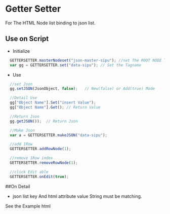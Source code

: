# Getter Setter
  For The HTML Node list binding to json list.

## Use on Script

 - Initialize
```javascript
  GETTERSETTER.masterNodeset("json-master-sipu"); //set The ROOT NODE TAG value
  var gg = GETTERSETTER.set("data-sipu"); // Set the Tagname
```

- Use
```javascript
  //set Json
  gg.setJSON(JsonObject, false);   // New(false) or Add(true) Mode

  //Detail Use
  gg["Object Name"].Set("insert Value");
  gg["Object Name"].Get(); // Return Value

  //Return Json
  gg.getJSON());  // Return Json

  //Make Json
  var a = GETTERSETTER.makeJSON("data-sipu");

  //add 1Row
  GETTERSETTER.addRowNode(1);

  //remove 1Row index
  GETTERSETTER.removeRowNode(1);

  //click Edit able
  GETTERSETTER.onEdit(true);

```

##On Detail
- json list key And html attribute value String must be matching.

 See the Example html
